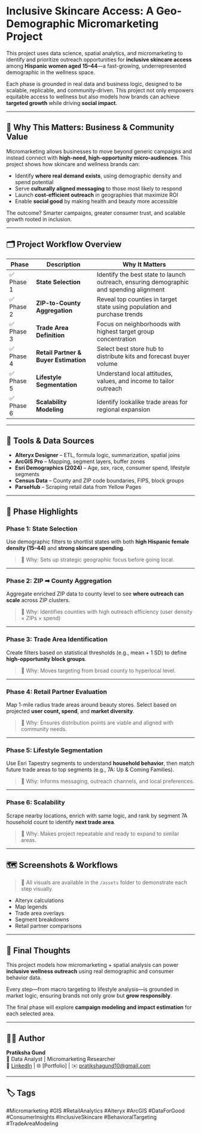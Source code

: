 # Inclusive Skincare Access: A Geo-Demographic Micromarketing Project

This project uses data science, spatial analytics, and micromarketing to identify and prioritize outreach opportunities for **inclusive skincare access** among **Hispanic women aged 15–44**—a fast-growing, underrepresented demographic in the wellness space.

Each phase is grounded in real data and business logic, designed to be scalable, replicable, and community-driven. This project not only empowers equitable access to wellness but also models how brands can achieve **targeted growth** while driving **social impact**.

---

## 🧠 Why This Matters: Business & Community Value

Micromarketing allows businesses to move beyond generic campaigns and instead connect with **high-need, high-opportunity micro-audiences**. This project shows how skincare and wellness brands can:

- Identify **where real demand exists**, using demographic density and spend potential
- Serve **culturally aligned messaging** to those most likely to respond
- Launch **cost-efficient outreach** in geographies that maximize ROI
- Enable **social good** by making health and beauty more accessible

The outcome? Smarter campaigns, greater consumer trust, and scalable growth rooted in inclusion.

---

## 🗂️ Project Workflow Overview

| Phase | Description | Why It Matters |
|-------|-------------|----------------|
| ✅ Phase 1 | **State Selection** | Identify the best state to launch outreach, ensuring demographic and spending alignment |
| ✅ Phase 2 | **ZIP-to-County Aggregation** | Reveal top counties in target state using population and purchase trends |
| ✅ Phase 3 | **Trade Area Definition** | Focus on neighborhoods with highest target group concentration |
| ✅ Phase 4 | **Retail Partner & Buyer Estimation** | Select best store hub to distribute kits and forecast buyer volume |
| ✅ Phase 5 | **Lifestyle Segmentation** | Understand local attitudes, values, and income to tailor outreach |
| ✅ Phase 6 | **Scalability Modeling** | Identify lookalike trade areas for regional expansion |

---

## 🔧 Tools & Data Sources

- **Alteryx Designer** – ETL, formula logic, summarization, spatial joins
- **ArcGIS Pro** – Mapping, segment layers, buffer zones
- **Esri Demographics (2024)** – Age, sex, race, consumer spend, lifestyle segments
- **Census Data** – County and ZIP code boundaries, FIPS, block groups
- **ParseHub** – Scraping retail data from Yellow Pages

---

## 📍 Phase Highlights

### Phase 1: State Selection  
Use demographic filters to shortlist states with both **high Hispanic female density (15–44)** and **strong skincare spending**.

> 🧠 Why: Sets up strategic geographic focus before going local.

---

### Phase 2: ZIP ➡ County Aggregation  
Aggregate enriched ZIP data to county level to see **where outreach can scale** across ZIP clusters.

> 🧠 Why: Identifies counties with high outreach efficiency (user density × ZIPs × spend)

---

### Phase 3: Trade Area Identification  
Create filters based on statistical thresholds (e.g., mean + 1 SD) to define **high-opportunity block groups**.

> 🧠 Why: Moves targeting from broad county to hyperlocal level.

---

### Phase 4: Retail Partner Evaluation  
Map 1-mile radius trade areas around beauty stores. Select based on projected **user count, spend**, and **market diversity**.

> 🧠 Why: Ensures distribution points are viable and aligned with community needs.

---

### Phase 5: Lifestyle Segmentation  
Use Esri Tapestry segments to understand **household behavior**, then match future trade areas to top segments (e.g., 7A: Up & Coming Families).

> 🧠 Why: Informs messaging, outreach channels, and local preferences.

---

### Phase 6: Scalability  
Scrape nearby locations, enrich with same logic, and rank by segment 7A household count to identify **next trade area**.

> 🧠 Why: Makes project repeatable and ready to expand to similar areas.

---

## 🗺️ Screenshots & Workflows

> 📁 All visuals are available in the `/assets` folder to demonstrate each step visually.

- Alteryx calculations
- Map legends
- Trade area overlays
- Segment breakdowns
- Retail partner comparisons

---

## 📣 Final Thoughts

This project models how micromarketing + spatial analysis can power **inclusive wellness outreach** using real demographic and consumer behavior data.

Every step—from macro targeting to lifestyle analysis—is grounded in market logic, ensuring brands not only grow but **grow responsibly**.

The final phase will explore **campaign modeling and impact estimation** for each selected area.

---

## 👩‍💼 Author

**Pratiksha Gund**  
📍 Data Analyst | Micromarketing Researcher  
🔗 [LinkedIn](https://www.linkedin.com/in/pratiksha-gund/) | 🌐 [Portfolio] | ✉️ [pratikshagund10@gmail.com](mailto:pratikshagund10@gmail.com)

---

## 🏷 Tags

#Micromarketing #GIS #RetailAnalytics #Alteryx #ArcGIS #DataForGood  
#ConsumerInsights #InclusiveSkincare #BehavioralTargeting #TradeAreaModeling
